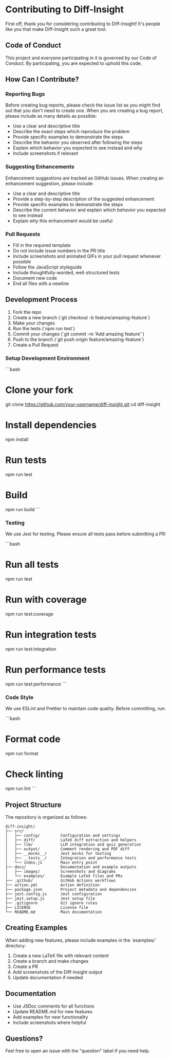 # Contributing to Diff-Insight

First off, thank you for considering contributing to Diff-Insight! It's people like you that make Diff-Insight such a great tool.

## Code of Conduct

This project and everyone participating in it is governed by our Code of Conduct. By participating, you are expected to uphold this code.

## How Can I Contribute?

### Reporting Bugs

Before creating bug reports, please check the issue list as you might find out that you don't need to create one. When you are creating a bug report, please include as many details as possible:

* Use a clear and descriptive title
* Describe the exact steps which reproduce the problem
* Provide specific examples to demonstrate the steps
* Describe the behavior you observed after following the steps
* Explain which behavior you expected to see instead and why
* Include screenshots if relevant

### Suggesting Enhancements

Enhancement suggestions are tracked as GitHub issues. When creating an enhancement suggestion, please include:

* Use a clear and descriptive title
* Provide a step-by-step description of the suggested enhancement
* Provide specific examples to demonstrate the steps
* Describe the current behavior and explain which behavior you expected to see instead
* Explain why this enhancement would be useful

### Pull Requests

* Fill in the required template
* Do not include issue numbers in the PR title
* Include screenshots and animated GIFs in your pull request whenever possible
* Follow the JavaScript styleguide
* Include thoughtfully-worded, well-structured tests
* Document new code
* End all files with a newline

## Development Process

1. Fork the repo
2. Create a new branch (\`git checkout -b feature/amazing-feature\`)
3. Make your changes
4. Run the tests (\`npm run test\`)
5. Commit your changes (\`git commit -m 'Add amazing feature'\`)
6. Push to the branch (\`git push origin feature/amazing-feature\`)
7. Create a Pull Request

### Setup Development Environment

\`\`\`bash
# Clone your fork
git clone https://github.com/your-username/diff-insight.git
cd diff-insight

# Install dependencies
npm install

# Run tests
npm run test

# Build
npm run build
\`\`\`

### Testing

We use Jest for testing. Please ensure all tests pass before submitting a PR:

\`\`\`bash
# Run all tests
npm run test

# Run with coverage
npm run test:coverage

# Run integration tests
npm run test:integration

# Run performance tests
npm run test:performance
\`\`\`

### Code Style

We use ESLint and Prettier to maintain code quality. Before committing, run:

\`\`\`bash
# Format code
npm run format

# Check linting
npm run lint
\`\`\`

## Project Structure

The repository is organized as follows:

```
diff-insight/
├── src/
│   ├── config/         Configuration and settings
│   ├── diff/           LaTeX diff extraction and helpers
│   ├── llm/            LLM integration and quiz generation
│   ├── output/         Comment rendering and PDF diff
│   ├── __mocks__/      Jest mocks for testing
│   ├── __tests__/      Integration and performance tests
│   └── index.js        Main entry point
├── docs/               Documentation and example outputs
│   ├── images/         Screenshots and diagrams
│   └── examples/       Example LaTeX files and PRs
├── .github/            GitHub Actions workflows
├── action.yml          Action definition
├── package.json        Project metadata and dependencies
├── jest.config.js      Jest configuration
├── jest.setup.js       Jest setup file
├── .gitignore          Git ignore rules
├── LICENSE             License file
└── README.md           Main documentation
```

## Creating Examples

When adding new features, please include examples in the \`examples/\` directory:

1. Create a new LaTeX file with relevant content
2. Create a branch and make changes
3. Create a PR
4. Add screenshots of the Diff-Insight output
5. Update documentation if needed

## Documentation

* Use JSDoc comments for all functions
* Update README.md for new features
* Add examples for new functionality
* Include screenshots where helpful

## Questions?

Feel free to open an issue with the "question" label if you need help.